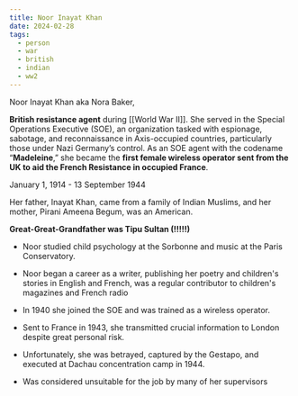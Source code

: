 ```yaml
---
title: Noor Inayat Khan
date: 2024-02-28
tags:
  - person
  - war
  - british
  - indian
  - ww2
---
```

Noor Inayat Khan
aka Nora Baker,

**British resistance agent** during [[World War II]]. She served in the Special Operations Executive (SOE), an organization tasked with espionage, sabotage, and reconnaissance in Axis-occupied countries, particularly those under Nazi Germany’s control. As an SOE agent with the codename “**Madeleine**,” she became the **first female wireless operator sent from the UK to aid the French Resistance in occupied France**.

January 1, 1914 - 13 September 1944

Her father, Inayat Khan, came from a family of Indian Muslims, and her mother, Pirani Ameena Begum, was an American.

**Great-Great-Grandfather was Tipu Sultan (!!!!!)**

- Noor studied child psychology at the Sorbonne and music at the Paris Conservatory.
- Noor began a career as a writer, publishing her poetry and children's stories in English and French, was a regular contributor to children's magazines and French radio
- In 1940 she joined the SOE and was trained as a wireless operator.
- Sent to France in 1943, she transmitted crucial information to London despite great personal risk.
- Unfortunately, she was betrayed, captured by the Gestapo, and executed at Dachau concentration camp in 1944.

- Was considered unsuitable for the job by many of her supervisors